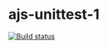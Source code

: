 # ajs-unittest-1

[![Build status](https://ci.appveyor.com/api/projects/status/hf83c2a22s1chc39?svg=true)](https://ci.appveyor.com/project/Bilexander/ajs-unittest-1)